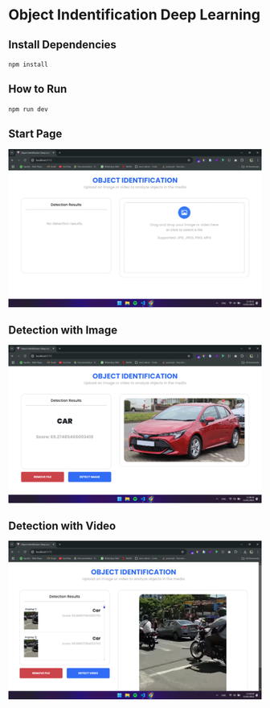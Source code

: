 # Object Indentification Deep Learning

## Install Dependencies
`npm install`

## How to Run
`npm run dev`

## Start Page
![](https://raw.githubusercontent.com/MhmmdSyahputra/object-identification-deep-learning-FE/refs/heads/master/src/assets/resultPage/start-page.png)

## Detection with Image
![](https://raw.githubusercontent.com/MhmmdSyahputra/object-identification-deep-learning-FE/refs/heads/master/src/assets/resultPage/image-detection.png)

## Detection with Video
![](https://raw.githubusercontent.com/MhmmdSyahputra/object-identification-deep-learning-FE/refs/heads/master/src/assets/resultPage/video-detection.png)


